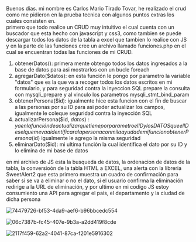 Buenos dias.
mi nombre es Carlos Mario Tirado Tovar, he realizado el crud como me pidieron en la prueba tecnica con algunos puntos extras los cuales consisten en. <br>
primero que todo realice un CRUD muy intuitivo el cual cuenta con un buscador que esta hecho con javascript y css3, como tambien se puede
descargar todos los datos de la tabla a excel que tambien lo realice con JS y en la parte de las funciones cree un archivo llamado funciones.php
en el cual se encuentran todas las funciones de mi CRUD.

1. obtenerDatos(): primera mente obtengo todos los datos ingresados a la base de datos para asi mostrarlos con un bucle  foreach
2. agregarDato($datos): en esta función le pongo por parametro la variable "datos" que es la que va a recoger todos los datos escritos en mi formulario,
   y para seguridad contra la inyeccion SQL prepare la consulta con mysqli_prepare y al vinculo los parametros mysqli_stmt_bind_param
3. obtenerPersona($id): igualmente hice esta funcion con el fin de buscar a las personas por su ID para asi poder actualizar los campos, igualmente
   le coleque seguridad contra la inyección SQL
4. actualizarPersona($id, $datos): ya en la función de actualizar que tiene por parametro el ID y los DATOS que el ID es el que me va a identificar a la persona
   con mi la ayuda de mi funcion obtenerPersona($id) igualmente le agrego la misma seguridad
5. eliminarDato($id): mi ultima función la cual identifica el dato por su ID y lo elimina de mi base de datos

en mi archivo de JS esta la busqueda de datos, la ordenacion de datos de la tabla, la conversioón de la tabla HTML a EXCEL, una alerta con la libreria 
SweetAlert2 que esta primero muestra un cuadro de confirmación para saber si se va a eliminar o no el dato, si el usuario confirma la eliminación
redirige a la URL de eliminación, y por ultimo en mi codigo JS estoy consumiento una API para agregar el pais, el departamento y la ciudad de dicha persona

![74479726-bf53-4da9-aef6-b96bbcedc554](https://github.com/CarlosTirado22/-PHP-CRUDB-sico-FJD/assets/102559140/2eaca586-8121-4c66-8b60-7646fb172222)

![06c7387b-fc45-407e-9b3a-a2dd419f8cde](https://github.com/CarlosTirado22/-PHP-CRUDB-sico-FJD/assets/102559140/778356d6-0a03-4705-a1ae-f4a0f784ba63)

![2117f459-62a2-4041-87ca-f201e5916302](https://github.com/CarlosTirado22/-PHP-CRUDB-sico-FJD/assets/102559140/6f4acaf0-c09f-42e0-9679-11a0dc1ac64c)


